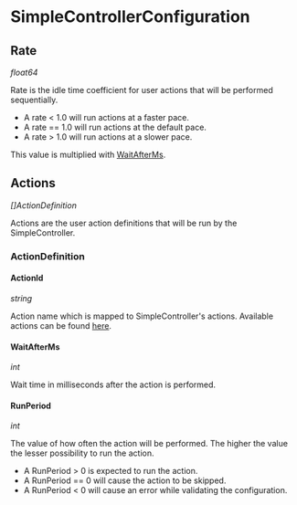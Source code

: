 # SimpleControllerConfiguration

## Rate

*float64*

Rate is the idle time coefficient for user actions that will be performed sequentially.

- A rate < 1.0 will run actions at a faster pace.
- A rate == 1.0 will run actions at the default pace.
- A rate > 1.0 will run actions at a slower pace.

This value is multiplied with [WaitAfterMs](#WaitAfterMs).

## Actions

*[]ActionDefinition*

Actions are the user action definitions that will be run by the SimpleController.

### ActionDefinition

#### ActionId

*string*

Action name which is mapped to SimpleController's actions. Available actions can be found [here](https://github.com/mattermost/mattermost-load-test-ng/blob/master/loadtest/control/simplecontroller/controller.go#L137).

#### WaitAfterMs

*int*

Wait time in milliseconds after the action is performed.

#### RunPeriod

*int*

The value of how often the action will be performed. The higher the value the lesser possibility to run the action.

- A RunPeriod > 0 is expected to run the action.
- A RunPeriod == 0 will cause the action to be skipped.
- A RunPeriod < 0 will cause an error while validating the configuration.
